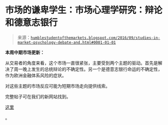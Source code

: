 <!--yml

分类：未分类

日期：2024 年 05 月 18 日 03:01:30

-->

# 市场的谦卑学生：市场心理学研究：辩论和德意志银行

> 来源：[`humblestudentofthemarkets.blogspot.com/2016/09/studies-in-market-psychology-debate-and.html#0001-01-01`](https://humblestudentofthemarkets.blogspot.com/2016/09/studies-in-market-psychology-debate-and.html#0001-01-01)

**本周中期市场更新：**

从交易者的角度来看，这个市场一直很紧张，主要受到两个主题的驱动。首先是解决了周一晚上发生的总统辩论的不确定性。另一个是德意志银行命运的不确定性，作为欧洲金融体系风险的症状。

对这些主题的市场反应可能为短期市场走向提供线索。

完整帖子可在我们的新网站找到。

[这里](https://humblestudentofthemarkets.com/2016/09/28/studies-market-psychology-debate-deutsche-bank/)

。
